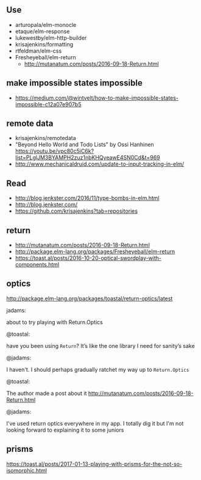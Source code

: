 ## Use

- arturopala/elm-monocle
- etaque/elm-response
- lukewestby/elm-http-builder
- krisajenkins/formatting
- rtfeldman/elm-css
- Fresheyeball/elm-return
  - http://mutanatum.com/posts/2016-09-18-Return.html

## make impossible states impossible

- https://medium.com/@wintvelt/how-to-make-impossible-states-impossible-c12a07e907b5

## remote data

- krisajenkins/remotedata
- "Beyond Hello World and Todo Lists" by Ossi Hanhinen https://youtu.be/vpc80c5iC6k?list=PLglJM3BYAMPH2zuz1nbKHQyeawE4SN0Cd&t=969
- http://www.mechanicaldruid.com/update-to-input-tracking-in-elm/

## Read

- http://blog.jenkster.com/2016/11/type-bombs-in-elm.html
- http://blog.jenkster.com/
- https://github.com/krisajenkins?tab=repositories

## return

- http://mutanatum.com/posts/2016-09-18-Return.html
- http://package.elm-lang.org/packages/Fresheyeball/elm-return
- https://toast.al/posts/2016-10-20-optical-swordplay-with-components.html

## optics

http://package.elm-lang.org/packages/toastal/return-optics/latest

jadams:

about to try playing with Return.Optics

@toastal:

have you been using `Return`? It’s like the one library I need for sanity’s sake

@jadams:

I haven't. I should perhaps gradually ratchet my way up to `Return.Optics`

@toastal:

The author made a post about it http://mutanatum.com/posts/2016-09-18-Return.html

@jadams:

I've used return optics everywhere in my app. I totally dig it but I'm not looking forward to explaining it to some juniors

## prisms

https://toast.al/posts/2017-01-13-playing-with-prisms-for-the-not-so-isomorphic.html
